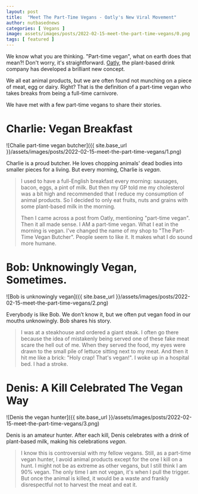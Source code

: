 ```yaml
---
layout: post
title:  "Meet The Part-Time Vegans - Oatly's New Viral Movement"
author: nutbasednews
categories: [ Vegans ]
image: assets/images/posts/2022-02-15-meet-the-part-time-vegans/0.png
tags: [ featured ]
---
```


We know what you are thinking. "Part-time vegan", what on earth does that mean?! Don't worry, it's straightforward. [Oatly](https://www.oatly.com), the plant-based drink company has developed a brilliant new concept.

We all eat animal products, but we are often found not munching on a piece of meat, egg or dairy. Right? That is the definition of a part-time vegan who takes breaks from being a full-time carnivore.

We have met with a few part-time vegans to share their stories.

# Charlie: Vegan Breakfast

![Chalie part-time vegan butcher]({{ site.base_url }}/assets/images/posts/2022-02-15-meet-the-part-time-vegans/1.png)

Charlie is a proud butcher. He loves chopping animals' dead bodies into smaller pieces for a living. But every morning, Charlie is *vegan*.

> I used to have a full-English breakfast every morning: sausages, bacon, eggs, a pint of milk. But then my GP told me my cholesterol was a bit high and recommended that I reduce my consumption of animal products. So I decided to only eat fruits, nuts and grains with some plant-based milk in the morning.
>
> Then I came across a post from Oatly, mentioning "part-time vegan". Then it all made sense. I AM a part-time vegan. What I eat in the morning is vegan. I've changed the name of my shop to "The Part-Time Vegan Butcher". People seem to like it. It makes what I do sound more humane.

# Bob: Unknowingly Vegan, Sometimes.

![Bob is unknowingly vegan]({{ site.base_url }}/assets/images/posts/2022-02-15-meet-the-part-time-vegans/2.png)

Everybody is like Bob. We don’t know it, but we often put vegan food in our mouths unknowingly. Bob shares his story.

> I was at a steakhouse and ordered a giant steak. I often go there because the idea of mistakenly being served one of these fake meat scare the hell out of me. When they served the food, my eyes were drawn to the small pile of lettuce sitting next to my meat. And then it hit me like a brick: "Holy crap! That's vegan!". I woke up in a hospital bed. I had a stroke.

# Denis: A Kill Celebrated The Vegan Way

![Denis the vegan hunter]({{ site.base_url }}/assets/images/posts/2022-02-15-meet-the-part-time-vegans/3.png)

Denis is an amateur hunter. After each kill, Denis celebrates with a drink of plant-based milk, making his celebrations *vegan*.

> I know this is controversial with my fellow vegans. Still, as a part-time vegan hunter, I avoid animal products except for the one I kill on a hunt. I might not be as extreme as other vegans, but I still think I am 90% vegan. The only time I am not vegan, it's when I pull the trigger. But once the animal is killed, it would be a waste and frankly disrespectful not to harvest the meat and eat it.
